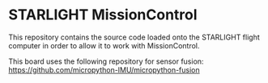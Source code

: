 # STARLIGHT MissionControl
This repository contains the source code loaded onto the STARLIGHT flight computer in order to allow it to work with MissionControl.

This board uses the following repository for sensor fusion: https://github.com/micropython-IMU/micropython-fusion
